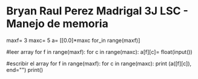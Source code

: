 # Bryan Raul Perez Madrigal 3J LSC - Manejo de memoria 

maxf= 3
maxc= 5
a= [[0.0]*maxc for_in range(maxf)]
 
 #leer array
 for f in range(maxf):
 for c in range(maxc):
 a[f][c]= float(input())

#escribir el array 
 for f in range(maxf):
 for c in range(maxc):
 print (a([f][c]), end="")
print()
